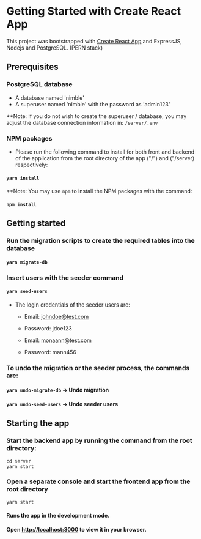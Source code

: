# Getting Started with Create React App

This project was bootstrapped with [Create React App](https://github.com/facebook/create-react-app) and ExpressJS, Nodejs and PostgreSQL. (PERN stack)

## Prerequisites

### PostgreSQL database 
- A database named 'nimble' 
- A superuser named 'nimble' with the password as 'admin123'

**Note: If you do not wish to create the superuser / database, you may adjust the database connection information in: `/server/.env`

### NPM packages
  - Please run the following command to install for both front and backend of the application from the root directory of the app ("/") and ("/server) respectively:

#### `yarn install`

**Note: You may use `npm` to install the NPM packages with the command:

#### `npm install`


## Getting started

### Run the migration scripts to create the required tables into the database
#### `yarn migrate-db`

### Insert users with the seeder command
#### `yarn seed-users`

- The login credentials of the seeder users are: 
    - Email: johndoe@test.com
    - Password: jdoe123

    - Email: monaann@test.com
    - Password: mann456

### To undo the migration or the seeder process, the commands are: 

#### `yarn undo-migrate-db` -> Undo migration
#### `yarn undo-seed-users` -> Undo seeder users

## Starting the app

### Start the backend app by running the command from the root directory: 
```
cd server
yarn start
```

### Open a separate console and start the frontend app from the root directory
`yarn start`

#### Runs the app in the development mode.
#### Open [http://localhost:3000](http://localhost:3000) to view it in your browser.

